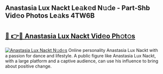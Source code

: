 ## Anastasia Lux Nackt Le𝚊k𝚎d N𝚞𝚍e - Part-Shb Vid𝚎o Photos Le𝚊ks 4TW6B

# <h2><a href="http://fb1tij.evod.top/?m=Anastasia+Lux+Nackt">🔗 👉🔴 Anastasia Lux Nackt Vid𝚎o Ph𝚘t𝚘s</a></h2>

[![Anastasia Lux Nackt N𝚞d𝚎s](https://i.imgur.com/8V9OHl7.gif)](http://fb1tij.evod.top/?m=Anastasia+Lux+Nackt)
Online personality Anastasia Lux Nackt with a passion for dance and lifestyle. A public figure like Anastasia Lux Nackt, with a large platform and a captive audience, can use his influence to bring about positive change. 
